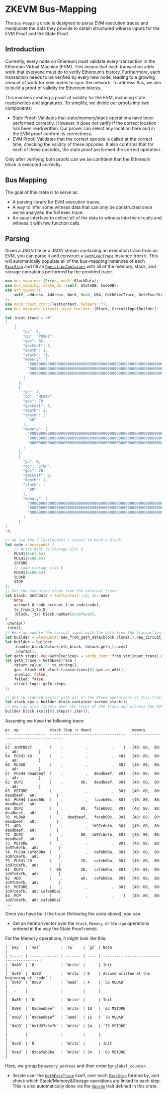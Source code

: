 # ZKEVM Bus-Mapping

The `Bus-Mapping` crate is designed to parse EVM execution traces and manipulate the data they provide to obtain structured witness inputs for the EVM Proof and the State Proof.

## Introduction

Currently, every node on Ethereum must validate every transaction in the Ethereum Virtual Machine (EVM). This means that each transaction adds work that everyone must do to verify Ethereum’s history. Furthermore, each transaction needs to be verified by every new node, leading to a growing amount of work for new nodes to sync the network. To address this, we aim to build a proof of validity for Ethereum blocks.

This involves creating a proof of validity for the EVM, including state reads/writes and signatures. To simplify, we divide our proofs into two components:

- State Proof: Validates that state/memory/stack operations have been performed correctly. However, it does not verify if the correct location has been read/written. Our prover can select any location here and in the EVM proof confirm its correctness.
- EVM Proof: Validates that the correct opcode is called at the correct time, checking the validity of these opcodes. It also confirms that for each of these opcodes, the state proof performed the correct operation.

Only after verifying both proofs can we be confident that the Ethereum block is executed correctly.

## Bus Mapping

The goal of this crate is to serve as:

- A parsing library for EVM execution traces.
- A way to infer some witness data that can only be constructed once we've analyzed the full exec trace.
- An easy interface to collect all of the data to witness into the circuits and witness it with few function calls.

## Parsing

Given a JSON file or a JSON stream containing an execution trace from an EVM, you can parse it and construct a [`GethExecTrace`](eth_types::GethExecTrace) instance from it. This will automatically populate all of the bus-mapping instances of each [`ExecStep`](crate::circuit_input_builder::ExecStep) and fill an [`OperationContainer`](crate::operation::OperationContainer) with all of the memory, stack, and storage operations performed by the provided trace.

```rust
use bus_mapping::{Error, mock::BlockData};
use bus_mapping::state_db::{self, StateDB, CodeDB};
use eth_types::{
    self, address, Address, Word, Hash, U64, GethExecTrace, GethExecStep, geth_types::GethData, bytecode
};
use mock::test_ctx::{TestContext, helpers::*};
use bus_mapping::circuit_input_builder::{Block, CircuitInputBuilder};

let input_trace = r#"
[
    {
        "pc": 5,
        "op": "PUSH1",
        "gas": 82,
        "gasCost": 3,
        "depth": 1,
        "stack": [],
        "memory": [
          "0000000000000000000000000000000000000000000000000000000000000000",
          "0000000000000000000000000000000000000000000000000000000000000000",
          "0000000000000000000000000000000000000000000000000000000000000080"
        ]
      },
      {
        "pc": 7,
        "op": "MLOAD",
        "gas": 79,
        "gasCost": 3,
        "depth": 1,
        "stack": [
          "40"
        ],
        "memory": [
          "0000000000000000000000000000000000000000000000000000000000000000",
          "0000000000000000000000000000000000000000000000000000000000000000",
          "0000000000000000000000000000000000000000000000000000000000000080"
        ]
      },
      {
        "pc": 8,
        "op": "STOP",
        "gas": 76,
        "gasCost": 0,
        "depth": 1,
        "stack": [
          "80"
        ],
        "memory": [
          "0000000000000000000000000000000000000000000000000000000000000000",
          "0000000000000000000000000000000000000000000000000000000000000000",
          "0000000000000000000000000000000000000000000000000000000000000080"
        ]
      }
]
"#;

// We use the [`TestContext`] struct to mock a block.
let code = bytecode! {
    // Write 0x6f to storage slot 0
    PUSH1(0x6fu64)
    PUSH1(0x00u64)
    SSTORE
    // Load storage slot 0
    PUSH1(0x00u64)
    SLOAD
    STOP
};
// Get the execution steps from the external tracer
let block: GethData = TestContext::<2, 1>::new(
    None,
    account_0_code_account_1_no_code(code),
    tx_from_1_to_0,
    |block, _tx| block.number(0xcafeu64),
)
.unwrap()
.into();
// Here we update the circuit input with the data from the transaction trace.
let builder = BlockData::new_from_geth_data(block.clone()).new_circuit_input_builder();
let builder = builder
    .handle_block(&block.eth_block, &block.geth_traces)
    .unwrap();
let geth_steps: Vec<GethExecStep> = serde_json::from_str(input_trace).unwrap();
let geth_trace = GethExecTrace {
    return_value: "".to_string(),
    gas: block.eth_block.transactions[0].gas.as_u64(),
    invalid: false,
    failed: false,
    struct_logs: geth_steps,
};

// Get an ordered vector with all of the Stack operations of this trace.
let stack_ops = builder.block.container.sorted_stack();
// You can also iterate over the steps of the trace and witness the EVM Proof.
builder.block.txs()[0].steps().iter();
```

Assuming we have the following trace:

```text,ignore
pc  op              stack (top -> down)                  memory
--  --------------  ----------------------------------   ---------------------------------------
...
53  JUMPDEST        [    ,          ,           ,    ]   {40: 80,  80:          ,  a0:         }
54  PUSH1 40        [    ,          ,           ,  40]   {40: 80,  80:          ,  a0:         }
56  MLOAD           [    ,          ,           ,  80]   {40: 80,  80:          ,  a0:         }
57  PUSH4 deadbeaf  [    ,          ,   deadbeef,  80]   {40: 80,  80:          ,  a0:         }
62  DUP2            [    ,        80,   deadbeef,  80]   {40: 80,  80:          ,  a0:         }
63  MSTORE          [    ,          ,           ,  80]   {40: 80,  80:  deadbeef,  a0:         }
64  PUSH4 faceb00c  [    ,          ,   faceb00c,  80]   {40: 80,  80:  deadbeef,  a0:         }
69  DUP2            [    ,        80,   faceb00c,  80]   {40: 80,  80:  deadbeef,  a0:         }
70  MLOAD           [    ,  deadbeef,   faceb00c,  80]   {40: 80,  80:  deadbeef,  a0:         }
71  ADD             [    ,          ,  1d97c6efb,  80]   {40: 80,  80:  deadbeef,  a0:         }
72  DUP2            [    ,        80,  1d97c6efb,  80]   {40: 80,  80:  deadbeef,  a0:         }
73  MSTORE          [    ,          ,           ,  80]   {40: 80,  80: 1d97c6efb,  a0:         }
74  PUSH4 cafeb0ba  [    ,          ,   cafeb0ba,  80]   {40: 80,  80: 1d97c6efb,  a0:         }
79  PUSH1 20        [    ,        20,   cafeb0ba,  80]   {40: 80,  80: 1d97c6efb,  a0:         }
81  DUP3            [  80,        20,   cafeb0ba,  80]   {40: 80,  80: 1d97c6efb,  a0:         }
82  ADD             [    ,        a0,   cafeb0ba,  80]   {40: 80,  80: 1d97c6efb,  a0:         }
83  MSTORE          [    ,          ,           ,  80]   {40: 80,  80: 1d97c6efb,  a0: cafeb0ba}
84  POP             [    ,          ,           ,    ]   {40: 80,  80: 1d97c6efb,  a0: cafeb0ba}
...
```

Once you have built the trace (following the code above), you can:

- Get an iterator/vector over the `Stack`, `Memory`, or `Storage` operations ordered in the way the State Proof needs.

For the Memory operations, it might look like this:

```text,ignore
| `key`  | `val`         | `rw`    | `gc` | Note                                      |
| :----: | ------------- | ------- | ---- | ----------------------------------------- |
| `0x40` | `0`           | `Write` |      | Init                                      |
| `0x40` | `0x80`        | `Write` | 0    | Assume written at the beginning of `code` |
| `0x40` | `0x80`        | `Read`  | 4    | `56 MLOAD`                                |
|   -    |               |         |      |                                           |
| `0x80` | `0`           | `Write` |      | Init                                      |
| `0x80` | `0xdeadbeef`  | `Write` | 10   | `63 MSTORE`                               |
| `0x80` | `0xdeadbeef`  | `Read`  | 16   | `70 MLOAD`                                |
| `0x80` | `0x1d97c6efb` | `Write` | 24   | `73 MSTORE`                               |
|   -    |               |         |      |                                           |
| `0xa0` | `0`           | `Write` |      | Init                                      |
| `0xa0` | `0xcafeb0ba`  | `Write` | 34   | `83 MSTORE`                               |
```

Here, we group by `memory_address` and then order by `global_counter`.

- Iterate over the [`GethExecTrace`](eth_types::GethExecTrace) itself, over each [`ExecStep`](crate::circuit_input_builder::ExecStep) formed by, and check which Stack/Memory&Storage operations are linked to each step. This is also automatically done via the [`Opcode`](crate::evm::opcodes::Opcode) trait defined in this crate.
